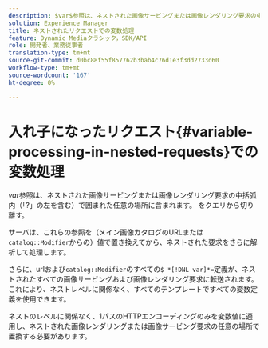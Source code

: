 ```yaml
---
description: $var$参照は、ネストされた画像サービングまたは画像レンダリング要求の中括弧内（「?」の左を含む）で囲まれた任意の場所に含まれます。 をクエリから切り離す。
solution: Experience Manager
title: ネストされたリクエストでの変数処理
feature: Dynamic Mediaクラシック，SDK/API
role: 開発者、業務従事者
translation-type: tm+mt
source-git-commit: d0bc88f55f857762b3bab4c76d1e3f3dd2733d60
workflow-type: tm+mt
source-wordcount: '167'
ht-degree: 0%

---
```



# 入れ子になったリクエスト{#variable-processing-in-nested-requests}での変数処理

$var$参照は、ネストされた画像サービングまたは画像レンダリング要求の中括弧内（「?」の左を含む）で囲まれた任意の場所に含まれます。 をクエリから切り離す。

サーバは、これらの参照を（メイン画像カタログのURLまたは`catalog::Modifier`からの）値で置き換えてから、ネストされた要求をさらに解析して処理します。

さらに、urlおよび`catalog::Modifier`のすべての`$ *[!DNL var]*=`定義が、ネストされたすべての画像サービングおよび画像レンダリング要求に転送されます。 これにより、ネストレベルに関係なく、すべてのテンプレートですべての変数定義を使用できます。

ネストのレベルに関係なく、1パスのHTTPエンコーディングのみを変数値に適用し、ネストされた画像レンダリングまたは画像サービング要求の任意の場所で置換する必要があります。
